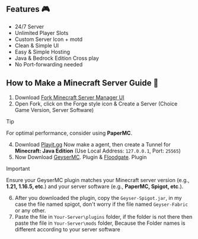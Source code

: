 ## Features 🎮
- 24/7 Server
- Unlimited Player Slots
- Custom Server Icon + motd
- Clean & Simple UI
- Easy & Simple Hosting
- Java & Bedrock Edition Cross play
- No Port-forwarding needed

## How to Make a Minecraft Server Guide 🧩
1. Download [Fork Minecraft Server Manager UI](https://www.fork.gg/)
2. Open Fork, click on the Forge style icon & Create a Server (Choice Game Version, Server Software)

> [!TIP]
> For optimal performance, consider using **PaperMC**.

4. Download [Playit.gg](https://playit.gg/) Now make a agent, then create a Tunnel for **Minecraft: Java Edition** (Use Local Address: `127.0.0.1`, Port: `25565`)
5. Now Download [GeyserMC](https://geysermc.org/download). Plugin & [Floodgate](https://geysermc.org/download#floodgate). Plugin

> [!IMPORTANT]  
> Ensure your GeyserMC plugin matches your Minecraft server version (e.g., **1.21, 1.16.5, etc**.) and your server software (e.g., **PaperMC, Spigot, etc**.).
6. After you downloaded the plugin, copy the `Geyser-Spigot.jar`, in my case the file named spigot, don't worry if the file named `Geyser-Fabric` or any other.
7. Paste the file in `Your-Server\plugins` folder, if the folder is not there then paste the file in `Your-Server\mods` folder, Because the Folder names is different according to your server software

